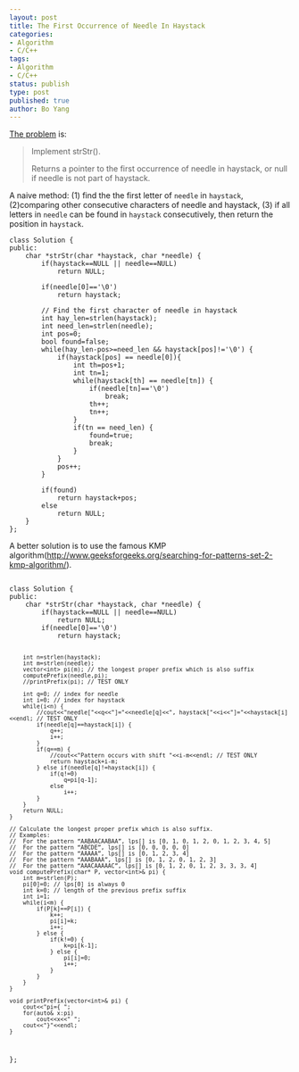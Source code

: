 ```yaml
---
layout: post
title: The First Occurrence of Needle In Haystack  
categories: 
- Algorithm
- C/C++ 
tags:
- Algorithm
- C/C++
status: publish
type: post
published: true
author: Bo Yang
---
```


[The problem](https://oj.leetcode.com/problems/implement-strstr/) is:

> Implement strStr().
> 
> Returns a pointer to the first occurrence of needle in haystack, or null if needle is not part of haystack.

A naive method: (1) find the the first letter of `needle` in `haystack`, (2)comparing other consecutive characters of needle and haystack, (3) if all letters in `needle` can be found in `haystack` consecutively, then return the position in `haystack`.

    class Solution {
    public:
        char *strStr(char *haystack, char *needle) {
    		if(haystack==NULL || needle==NULL)
    			return NULL;
    
    		if(needle[0]=='\0')
    			return haystack;
    
    		// Find the first character of needle in haystack
    		int hay_len=strlen(haystack);
    		int need_len=strlen(needle);
    		int pos=0;
    		bool found=false;
    		while(hay_len-pos>=need_len && haystack[pos]!='\0') {
    			if(haystack[pos] == needle[0]){
    				int th=pos+1;
    				int tn=1;
    				while(haystack[th] == needle[tn]) {
    					if(needle[tn]=='\0')
    						break;
    					th++;
    					tn++;
    				}
    				if(tn == need_len) {
    					found=true;
    					break;
    				}
    			}
    			pos++;
    		}
    
    		if(found)
    			return haystack+pos;
    		else
    			return NULL;
        }
    };


A better solution is to use the famous KMP algorithm(http://www.geeksforgeeks.org/searching-for-patterns-set-2-kmp-algorithm/).

<code>
class Solution {
public:
    char *strStr(char *haystack, char *needle) {
		if(haystack==NULL || needle==NULL)
	 		return NULL;
	 	if(needle[0]=='\0')
	 		return haystack;

		int n=strlen(haystack);
		int m=strlen(needle);
		vector<int> pi(m); // the longest proper prefix which is also suffix
		computePrefix(needle,pi);
		//printPrefix(pi); // TEST ONLY

		int q=0; // index for needle
		int i=0; // index for haystack
		while(i<n) {
			//cout<<"needle["<<q<<"]="<<needle[q]<<", haystack["<<i<<"]="<<haystack[i]<<endl; // TEST ONLY
			if(needle[q]==haystack[i]) {
				q++;
				i++;
			}
			if(q==m) {
				//cout<<"Pattern occurs with shift "<<i-m<<endl; // TEST ONLY
				return haystack+i-m;
			} else if(needle[q]!=haystack[i]) {
				if(q!=0)
					q=pi[q-1];
				else
					i++;
			}
		}
		return NULL;
	}

	// Calculate the longest proper prefix which is also suffix.
	// Examples:
	// 	For the pattern “AABAACAABAA”, lps[] is [0, 1, 0, 1, 2, 0, 1, 2, 3, 4, 5]
	//	For the pattern “ABCDE”, lps[] is [0, 0, 0, 0, 0]
	//	For the pattern “AAAAA”, lps[] is [0, 1, 2, 3, 4]
	//	For the pattern “AAABAAA”, lps[] is [0, 1, 2, 0, 1, 2, 3]
	//	For the pattern “AAACAAAAAC”, lps[] is [0, 1, 2, 0, 1, 2, 3, 3, 3, 4]
	void computePrefix(char* P, vector<int>& pi) {
		int m=strlen(P);
		pi[0]=0; // lps[0] is always 0
		int k=0; // length of the previous prefix suffix
		int i=1;
		while(i<m) {
			if(P[k]==P[i]) {
				k++;
				pi[i]=k;
				i++;
			} else {
				if(k!=0) {
					k=pi[k-1];
				} else {
					pi[i]=0;
					i++;
				}
			}
		}
	}

	void printPrefix(vector<int>& pi) {
		cout<<"pi={ ";
		for(auto& x:pi)
			cout<<x<<" ";
		cout<<"}"<<endl;
	}
};
<code>
